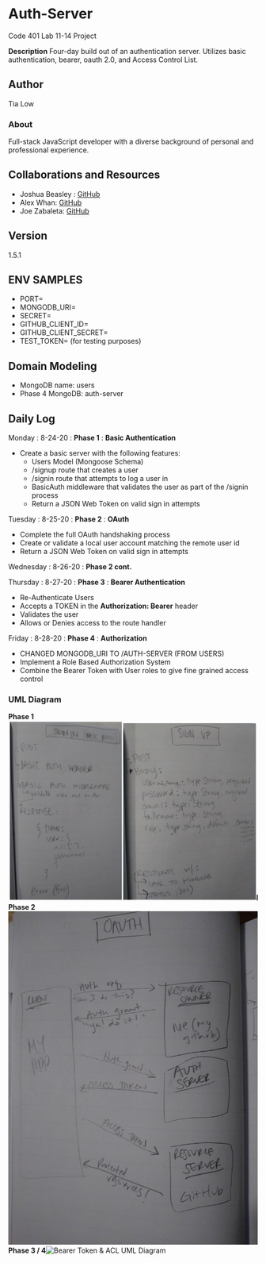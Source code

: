 # Auth-Server
Code 401 Lab 11-14 Project

**Description**
Four-day build out of an authentication server. Utilizes basic authentication, bearer, oauth 2.0, and Access Control List. 

## Author
Tia Low

### About
Full-stack JavaScript developer with a diverse background of personal and professional experience.

## Collaborations and Resources
- Joshua Beasley : [GitHub](https://github.com/beasleyDOTcom)
- Alex Whan: [GitHub](https://github.com/alex-whan)
- Joe Zabaleta: [GitHub](https://github.com/joseph-zabaleta)

## Version
1.5.1

## ENV SAMPLES
- PORT=
- MONGODB_URI=
- SECRET=
- GITHUB_CLIENT_ID=
- GITHUB_CLIENT_SECRET=
- TEST_TOKEN= (for testing purposes)

## Domain Modeling
- MongoDB name: users
- Phase 4 MongoDB: auth-server

## Daily Log
Monday : 8-24-20 : **Phase 1** : **Basic Authentication**
- Create a basic server with the following features:
  - Users Model (Mongoose Schema)
  - /signup route that creates a user
  - /signin route that attempts to log a user in
  - BasicAuth middleware that validates the user as part of the /signin process
  - Return a JSON Web Token on valid sign in attempts

Tuesday : 8-25-20 : **Phase 2** : **OAuth**
- Complete the full OAuth handshaking process
- Create or validate a local user account matching the remote user id
- Return a JSON Web Token on valid sign in attempts

Wednesday : 8-26-20 : **Phase 2 cont.**

Thursday : 8-27-20 : **Phase 3** : **Bearer Authentication**
- Re-Authenticate Users
- Accepts a TOKEN in the **Authorization: Bearer** header
- Validates the user
- Allows or Denies access to the route handler

Friday : 8-28-20 : **Phase 4** : **Authorization**
- CHANGED MONGODB_URI TO /AUTH-SERVER (FROM USERS)
- Implement a Role Based Authorization System
- Combine the Bearer Token with User roles to give fine grained access control

<!-- ### Swagger Hub Documentation
https://app.swaggerhub.com/apis/TiaLow/online-store/0.1#/info -->

### UML Diagram
**Phase 1**![UML Diagram](./img/UML3.png)
**Phase 2**![OAuth UML Diagram](./img/OAuth-UML.jpg)
**Phase 3 / 4**![Bearer Token & ACL UML Diagram](./img/BT-ACL-UML.jpg)

